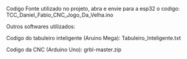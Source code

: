 Codigo Fonte utilizado no projeto, abra e envie para a esp32 o codigo: TCC_Daniel_Fabio_CNC_Jogo_Da_Velha.ino

Outros softwares utilizados:

Codigo do tabuleiro inteligente (Aruino Mega): Tabuleiro_Inteligente.txt

Codigo da CNC (Arduino Uno): grbl-master.zip
